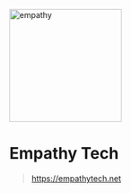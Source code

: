 <a href="https://empathytech.net"><img src="https://scontent.fkhh1-1.fna.fbcdn.net/v/t1.0-9/76613119_719226085230713_4205194864536584192_o.jpg?_nc_cat=105&_nc_sid=09cbfe&_nc_ohc=Jz2LhaAoUrQAX_dYNz0&_nc_ht=scontent.fkhh1-1.fna&oh=5282ffe7edc1e3d28005afa7c20e3098&oe=5F3D8240" width="200" height="200" title="Empathy Tech" alt="empathy"></a>

# Empathy Tech

> https://empathytech.net
